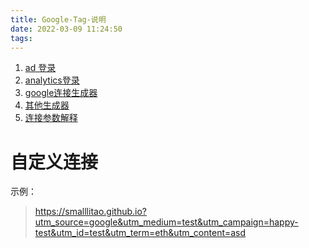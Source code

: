 ```yaml
---
title: Google-Tag-说明
date: 2022-03-09 11:24:50
tags:
---
```



1. [ad 登录](https://ads.google.com/aw/overview?ocid=810550452&euid=606124011&__u=8604640339&uscid=810550452&__c=5069193748&authuser=0&x=%7B%221%22%3Atrue%2C%222%22%3A%22810550452%22%7D)
2. [analytics登录](https://analytics.google.com/analytics/web/#/report-home/a150224373w295588096p256530033)
3. [google连接生成器](https://ga-dev-tools.web.app/campaign-url-builder/)
4. [其他生成器](https://support.google.com/analytics/answer/1033863?hl=en#cc-set-up&zippy=%2Cin-this-article)
5. [连接参数解释](https://support.google.com/analytics/answer/1033863?hl=en#zippy=%2Cin-this-article)


# 自定义连接

示例：
> https://smalllitao.github.io?utm_source=google&utm_medium=test&utm_campaign=happy-test&utm_id=test&utm_term=eth&utm_content=asd